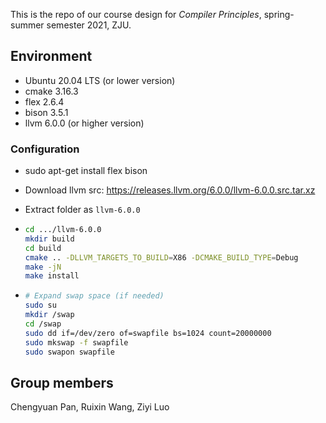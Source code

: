 This is the repo of our course design for *Compiler Principles*, spring-summer semester 2021, ZJU.



##  Environment

 - Ubuntu 20.04 LTS (or lower version)
 - cmake 3.16.3
 - flex 2.6.4
 - bison 3.5.1
 - llvm 6.0.0 (or higher version)



### Configuration

 - sudo apt-get install flex bison

 - Download llvm src: https://releases.llvm.org/6.0.0/llvm-6.0.0.src.tar.xz

 - Extract folder as `llvm-6.0.0`

 - ```bash
   cd .../llvm-6.0.0
   mkdir build
   cd build
   cmake .. -DLLVM_TARGETS_TO_BUILD=X86 -DCMAKE_BUILD_TYPE=Debug
   make -jN
   make install
   ```

 - ```bash
   # Expand swap space (if needed)
   sudo su
   mkdir /swap
   cd /swap
   sudo dd if=/dev/zero of=swapfile bs=1024 count=20000000
   sudo mkswap -f swapfile
   sudo swapon swapfile
   ```

   

 



## Group members

Chengyuan Pan, Ruixin Wang, Ziyi Luo